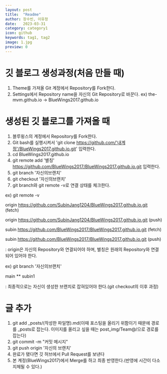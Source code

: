 ```yaml
---
layout: post
title:  "Readme"
author: 장수빈, 이유정
date:   2023-03-31
category: category1
icon: github
keywords: tag1, tag2
image: 1.jpg
preview: 0
---
```


# 깃 블로그 생성과정(처음 만들 때)
1. Theme를 가져올 Git 계정에서 Repository를 Fork한다.
2. Settings에서 Repository name을 자신의 Git Repository로 바꾼다. ex) the-mvm.github.io -> BlueWings2017.github.io


# 생성된 깃 블로그를 가져올 때
1. 블루윙스의 계정에서 Repository를 Fork한다.
2. Git bash를 실행시켜서 'git clone https://github.com/'내계정'/BlueWings2017.github.io.git' 입력한다.
3. cd BlueWings2017.github.io
4. git remote add '별칭' https://github.com/BlueWings2017/BlueWings2017.github.io.git 입력한다.
5. git branch '자신의브랜치'
6. git checkout '자신의브랜치'
7. git branch와 git remote -v로 연결 상태를 체크한다.

 ex) git remote -v
 
origin  https://github.com/SubinJang1204/BlueWings2017.github.io.git (fetch)

origin  https://github.com/SubinJang1204/BlueWings2017.github.io.git (push)

subin   https://github.com/BlueWings2017/BlueWings2017.github.io.git (fetch)

subin   https://github.com/BlueWings2017/BlueWings2017.github.io.git (push)

: origin은 자신의 Repository와 연결되어야 하며, 별칭은 원래의 Repository와 연결되어 있어야 한다.
 
 
 ex) git branch '자신의브랜치'
 
  main
** subin1

: 최종적으로는 자신이 생성한 브랜치로 잡혀있어야 한다.(git checkout의 이후 과정)


# 글 추가
1. git add _posts/(작성한 파일명).md(이때 포스팅을 올리기 위함이기 때문에 경로를 _posts로 잡는다. 이미지를 올리고 싶을 때는 post_img/Team@/으로 경로를 잡는다)
2. git commit -m "커밋 메시지"
3. git push origin '자신의 브랜치'
4. 완료가 됐다면 깃 허브에서 Pull Request를 보낸다
5. 본 계정(BlueWings2017)에서 Merge를 하고 최종 반영한다.(반영에 시간이 다소 지체될 수 있다.)
